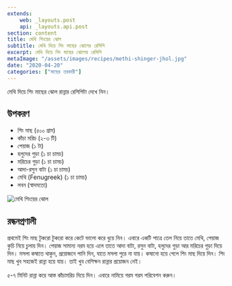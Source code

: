 ```yaml
---
extends:
    web: _layouts.post
    api: _layouts.api.post
section: content
title: মেথি শিংয়ের ঝোল
subtitle: মেথি দিয়ে শিং মাছের ঝোলের রেসিপি
excerpt: মেথি দিয়ে শিং মাছের ঝোলের রেসিপি
metaImage: "/assets/images/recipes/methi-shinger-jhol.jpg"
date: "2020-04-20"
categories: ["মাছের তরকারী"]
---
```


মেথি দিয়ে শিং মাছের ঝোল রান্নার রেসিপিটা দেখে নিন।

## উপকরণ

- শিং মাছ (৫০০ গ্রাম)
- কাঁচা মরিচ (২-৩ টি)
- পেয়াজ (১ টা)
- হলুদের গুড়া (১ চা চামচ)
- মরিচের গুড়া (১ চা চামচ)
- আদা-রসুন বাটা (১ চা চামচ)
- মেথি (Fenugreek) (১ চা চামচ)
- লবন (স্বাদমতো)

![মেথি শিংয়ের ঝোল](/assets/images/recipes/methi-shinger-jhol.jpg)

## রন্ধনপ্রণালী

প্রথমেই শিং মাছ টুকরো টুকরো করে কেটে ভালো করে ধুয়ে নিন। এবারে একটি পাত্রে তেল নিয়ে তাতে মেথি, পেয়াজ
কুচি নিয়ে চুলায় দিন। পেয়াজ সামান্য নরম হয়ে এলে তাতে আদা বাটা, রসুন বাটা, হলুদের গুড়া আর মরিচের গুড়া
দিয়ে দিন। মসলা কষাতে থাকুন, প্রয়োজনে পানি দিন, যাতে মসলা পুরে না যায়। কষানো হয়ে গেলে শিং মাছ দিয়ে
দিন। শিং মাছ খুব সহজেই রান্না হয়ে যায়। তাই খুব বেশিক্ষন রান্নার প্রয়োজন নেই।

৫-৭ মিনিট রান্না করে আস্ত কাঁচামরিচ দিয়ে দিন। এবারে নামিয়ে গরম গরম পরিবেশন করুন।

